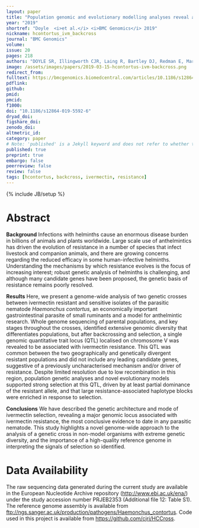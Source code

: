 ```yaml
---
layout: paper
title: "Population genomic and evolutionary modelling analyses reveal a single major QTL for ivermectin drug resistance in the pathogenic nematode, <i>Haemonchus contortus</i>"
year: "2019"
shortref: "Doyle  <i>et al.</i> <i>BMC Genomics</i> 2019"
nickname: hcontortus_ivm_backcross
journal: "BMC Genomics"
volume: 
issue: 20
pages: 218
authors: "DOYLE SR, Illingworth CJR, Laing R, Bartley DJ, Redman E, Martinelli A, Holroyd N, Morrison AA, Rezansoff A, Tracey A, Devaney E, Berriman M, Sargison N, Cotton JA, Gilleard JS"
image: /assets/images/papers/2019-03-15-hcontortus-ivm-backcross.png
redirect_from: 
fulltext: https://bmcgenomics.biomedcentral.com/articles/10.1186/s12864-019-5592-6
pdflink: 
github: 
pmid: 
pmcid: 
f1000: 
doi: "10.1186/s12864-019-5592-6"
dryad_doi:
figshare_doi: 
zenodo_doi: 
altmetric_id: 
category: paper
# Note: 'published' is a Jekyll keyword and does not refer to whether the paper is published, but rather to whether this Markdown should be part of the rendered site.
published: true
preprint: true
embargo: false	
peerreview: false
review: false
tags: [hcontortus, backcross, ivermectin, resistance]
---
```

{% include JB/setup %}

# Abstract 

**Background**
Infections with helminths cause an enormous disease burden in billions of animals and plants worldwide. Large scale use of anthelmintics has driven the evolution of resistance in a number of species that infect livestock and companion animals, and there are growing concerns regarding the reduced efficacy in some human-infective helminths. Understanding the mechanisms by which resistance evolves is the focus of increasing interest; robust genetic analysis of helminths is challenging, and although many candidate genes have been proposed, the genetic basis of resistance remains poorly resolved.

**Results**
Here, we present a genome-wide analysis of two genetic crosses between ivermectin resistant and sensitive isolates of the parasitic nematode *Haemonchus contortus*, an economically important gastrointestinal parasite of small ruminants and a model for anthelmintic research. Whole genome sequencing of parental populations, and key stages throughout the crosses, identified extensive genomic diversity that differentiates populations, but after backcrossing and selection, a single genomic quantitative trait locus (QTL) localised on chromosome V was revealed to be associated with ivermectin resistance. This QTL was common between the two geographically and genetically divergent resistant populations and did not include any leading candidate genes, suggestive of a previously uncharacterised mechanism and/or driver of resistance. Despite limited resolution due to low recombination in this region, population genetic analyses and novel evolutionary models supported strong selection at this QTL, driven by at least partial dominance of the resistant allele, and that large resistance-associated haplotype blocks were enriched in response to selection.

**Conclusions**
We have described the genetic architecture and mode of ivermectin selection, revealing a major genomic locus associated with ivermectin resistance, the most conclusive evidence to date in any parasitic nematode. This study highlights a novel genome-wide approach to the analysis of a genetic cross in non-model organisms with extreme genetic diversity, and the importance of a high-quality reference genome in interpreting the signals of selection so identified.

# Data Availability

The raw sequencing data generated during the current study are available in the European Nucleotide Archive repository (http://www.ebi.ac.uk/ena/) under the study accession number PRJEB2353 (Additional file 12: Table S1). The reference genome assembly is available from ftp://ngs.sanger.ac.uk/production/pathogens/Haemonchus_contortus. Code used in this project is available from https://github.com/cjri/HCCross.


